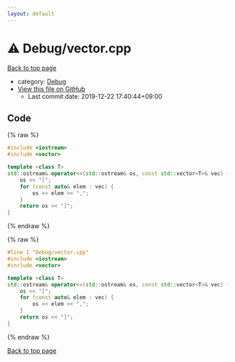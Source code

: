 ```yaml
---
layout: default
---
```


<!-- mathjax config similar to math.stackexchange -->
<script type="text/javascript" async
  src="https://cdnjs.cloudflare.com/ajax/libs/mathjax/2.7.5/MathJax.js?config=TeX-MML-AM_CHTML">
</script>
<script type="text/x-mathjax-config">
  MathJax.Hub.Config({
    TeX: { equationNumbers: { autoNumber: "AMS" }},
    tex2jax: {
      inlineMath: [ ['$','$'] ],
      processEscapes: true
    },
    "HTML-CSS": { matchFontHeight: false },
    displayAlign: "left",
    displayIndent: "2em"
  });
</script>

<script type="text/javascript" src="https://cdnjs.cloudflare.com/ajax/libs/jquery/3.4.1/jquery.min.js"></script>
<script src="https://cdn.jsdelivr.net/npm/jquery-balloon-js@1.1.2/jquery.balloon.min.js" integrity="sha256-ZEYs9VrgAeNuPvs15E39OsyOJaIkXEEt10fzxJ20+2I=" crossorigin="anonymous"></script>
<script type="text/javascript" src="../../assets/js/copy-button.js"></script>
<link rel="stylesheet" href="../../assets/css/copy-button.css" />


# :warning: Debug/vector.cpp

<a href="../../index.html">Back to top page</a>

* category: <a href="../../index.html#a603905470e2a5b8c13e96b579ef0dba">Debug</a>
* <a href="{{ site.github.repository_url }}/blob/master/Debug/vector.cpp">View this file on GitHub</a>
    - Last commit date: 2019-12-22 17:40:44+09:00




## Code

<a id="unbundled"></a>
{% raw %}
```cpp
#include <iostream>
#include <vector>

template <class T>
std::ostream& operator<<(std::ostream& os, const std::vector<T>& vec) {
    os << "[";
    for (const auto& elem : vec) {
        os << elem << ",";
    }
    return os << "]";
}

```
{% endraw %}

<a id="bundled"></a>
{% raw %}
```cpp
#line 1 "Debug/vector.cpp"
#include <iostream>
#include <vector>

template <class T>
std::ostream& operator<<(std::ostream& os, const std::vector<T>& vec) {
    os << "[";
    for (const auto& elem : vec) {
        os << elem << ",";
    }
    return os << "]";
}

```
{% endraw %}

<a href="../../index.html">Back to top page</a>

